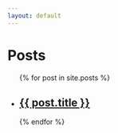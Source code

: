 ```yaml
---
layout: default
---
```


# Posts
<ul class="card-list">
{% for post in site.posts %}
<li><a href="{{ post.url }}" class="card"><h2>{{ post.title }}</h2></a></li>
{% endfor %}
</ul>
